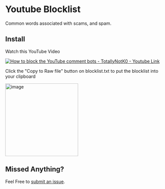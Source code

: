 # Youtube Blocklist
Common words associated with scams, and spam. 

## Install

Watch this YouTube Video

[![How to block the YouTube comment bots - TotallyNotK0 - Youtube Link](https://img.youtube.com/vi/VxgkFxccNww/0.jpg)](https://www.youtube.com/watch?v=VxgkFxccNww)

Click the "Copy to Raw file" button on blocklist.txt to put the blocklist into your clipboard

<img width="230" alt="image" src="https://github.com/user-attachments/assets/3af4f617-84ff-452e-a0b7-93df9f90c17e">

## Missed Anything? 
Feel Free to [submit an issue](https://github.com/JesFEREM/youtube-blocklist/issues). 
